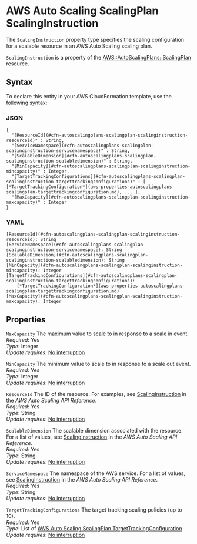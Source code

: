 # AWS Auto Scaling ScalingPlan ScalingInstruction<a name="aws-properties-autoscalingplans-scalingplan-scalinginstruction"></a>

<a name="aws-properties-autoscalingplans-scalingplan-scalinginstruction-description"></a>The `ScalingInstruction` property type specifies the scaling configuration for a scalable resource in an AWS Auto Scaling scaling plan\.

<a name="aws-properties-autoscalingplans-scalingplan-scalinginstruction-inheritance"></a> `ScalingInstruction` is a property of the [AWS::AutoScalingPlans::ScalingPlan](aws-resource-autoscalingplans-scalingplan.md) resource\.

## Syntax<a name="aws-properties-autoscalingplans-scalingplan-scalinginstruction-syntax"></a>

To declare this entity in your AWS CloudFormation template, use the following syntax:

### JSON<a name="aws-properties-autoscalingplans-scalingplan-scalinginstruction-syntax.json"></a>

```
{
  "[ResourceId](#cfn-autoscalingplans-scalingplan-scalinginstruction-resourceid)" : String,
  "[ServiceNamespace](#cfn-autoscalingplans-scalingplan-scalinginstruction-servicenamespace)" : String,
  "[ScalableDimension](#cfn-autoscalingplans-scalingplan-scalinginstruction-scalabledimension)" : String,
  "[MinCapacity](#cfn-autoscalingplans-scalingplan-scalinginstruction-mincapacity)" : Integer,
  "[TargetTrackingConfigurations](#cfn-autoscalingplans-scalingplan-scalinginstruction-targettrackingconfigurations)" : [ [*TargetTrackingConfiguration*](aws-properties-autoscalingplans-scalingplan-targettrackingconfiguration.md), ... ],
  "[MaxCapacity](#cfn-autoscalingplans-scalingplan-scalinginstruction-maxcapacity)" : Integer
}
```

### YAML<a name="aws-properties-autoscalingplans-scalingplan-scalinginstruction-syntax.yaml"></a>

```
[ResourceId](#cfn-autoscalingplans-scalingplan-scalinginstruction-resourceid): String
[ServiceNamespace](#cfn-autoscalingplans-scalingplan-scalinginstruction-servicenamespace): String
[ScalableDimension](#cfn-autoscalingplans-scalingplan-scalinginstruction-scalabledimension): String
[MinCapacity](#cfn-autoscalingplans-scalingplan-scalinginstruction-mincapacity): Integer
[TargetTrackingConfigurations](#cfn-autoscalingplans-scalingplan-scalinginstruction-targettrackingconfigurations): 
  - [*TargetTrackingConfiguration*](aws-properties-autoscalingplans-scalingplan-targettrackingconfiguration.md)
[MaxCapacity](#cfn-autoscalingplans-scalingplan-scalinginstruction-maxcapacity): Integer
```

## Properties<a name="aws-properties-autoscalingplans-scalingplan-scalinginstruction-properties"></a>

`MaxCapacity`  <a name="cfn-autoscalingplans-scalingplan-scalinginstruction-maxcapacity"></a>
The maximum value to scale to in response to a scale in event\.  
 *Required*: Yes  
 *Type*: Integer  
 *Update requires*: [No interruption](using-cfn-updating-stacks-update-behaviors.md#update-no-interrupt) 

`MinCapacity`  <a name="cfn-autoscalingplans-scalingplan-scalinginstruction-mincapacity"></a>
The minimum value to scale to in response to a scale out event\.  
 *Required*: Yes  
 *Type*: Integer  
 *Update requires*: [No interruption](using-cfn-updating-stacks-update-behaviors.md#update-no-interrupt) 

`ResourceId`  <a name="cfn-autoscalingplans-scalingplan-scalinginstruction-resourceid"></a>
The ID of the resource\. For examples, see [ScalingInstruction](https://docs.aws.amazon.com/autoscaling/plans/APIReference/API_ScalingInstruction.html) in the *AWS Auto Scaling API Reference*\.  
 *Required*: Yes  
 *Type*: String  
 *Update requires*: [No interruption](using-cfn-updating-stacks-update-behaviors.md#update-no-interrupt) 

`ScalableDimension`  <a name="cfn-autoscalingplans-scalingplan-scalinginstruction-scalabledimension"></a>
The scalable dimension associated with the resource\. For a list of values, see [ScalingInstruction](https://docs.aws.amazon.com/autoscaling/plans/APIReference/API_ScalingInstruction.html) in the *AWS Auto Scaling API Reference*\.  
 *Required*: Yes  
 *Type*: String  
 *Update requires*: [No interruption](using-cfn-updating-stacks-update-behaviors.md#update-no-interrupt) 

`ServiceNamespace`  <a name="cfn-autoscalingplans-scalingplan-scalinginstruction-servicenamespace"></a>
The namespace of the AWS service\. For a list of values, see [ScalingInstruction](https://docs.aws.amazon.com/autoscaling/plans/APIReference/API_ScalingInstruction.html) in the *AWS Auto Scaling API Reference*\.  
 *Required*: Yes  
 *Type*: String  
 *Update requires*: [No interruption](using-cfn-updating-stacks-update-behaviors.md#update-no-interrupt) 

`TargetTrackingConfigurations`  <a name="cfn-autoscalingplans-scalingplan-scalinginstruction-targettrackingconfigurations"></a>
The target tracking scaling policies \(up to 10\)\.  
 *Required*: Yes  
 *Type*: List of [AWS Auto Scaling ScalingPlan TargetTrackingConfiguration](aws-properties-autoscalingplans-scalingplan-targettrackingconfiguration.md)  
 *Update requires*: [No interruption](using-cfn-updating-stacks-update-behaviors.md#update-no-interrupt) 